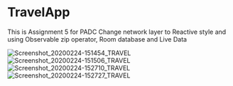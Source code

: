 # TravelApp
This is Assignment 5 for PADC   Change network layer to Reactive style and using Observable zip operator, Room database and Live Data

![Screenshot_20200224-151454_TRAVEL](https://user-images.githubusercontent.com/29190392/75186720-620daf00-56fd-11ea-8a4d-8f93eaafd9d7.jpg)
![Screenshot_20200224-151506_TRAVEL](https://user-images.githubusercontent.com/29190392/75186723-64700900-56fd-11ea-8827-a5702be85586.jpg)
![Screenshot_20200224-152710_TRAVEL](https://user-images.githubusercontent.com/29190392/75186732-676af980-56fd-11ea-89aa-e2f0c8814350.jpg)
![Screenshot_20200224-152727_TRAVEL](https://user-images.githubusercontent.com/29190392/75186739-69cd5380-56fd-11ea-8899-6d7e2528c0a3.jpg)
